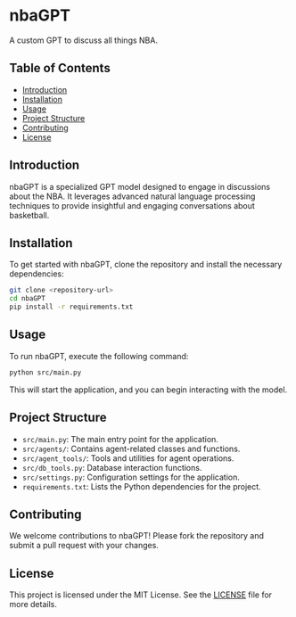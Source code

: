 # nbaGPT

A custom GPT to discuss all things NBA.

## Table of Contents

- [Introduction](#introduction)
- [Installation](#installation)
- [Usage](#usage)
- [Project Structure](#project-structure)
- [Contributing](#contributing)
- [License](#license)

## Introduction

nbaGPT is a specialized GPT model designed to engage in discussions about the NBA. It leverages advanced natural language processing techniques to provide insightful and engaging conversations about basketball.

## Installation

To get started with nbaGPT, clone the repository and install the necessary dependencies:

```bash
git clone <repository-url>
cd nbaGPT
pip install -r requirements.txt
```

## Usage

To run nbaGPT, execute the following command:

```bash
python src/main.py
```

This will start the application, and you can begin interacting with the model.

## Project Structure

- `src/main.py`: The main entry point for the application.
- `src/agents/`: Contains agent-related classes and functions.
- `src/agent_tools/`: Tools and utilities for agent operations.
- `src/db_tools.py`: Database interaction functions.
- `src/settings.py`: Configuration settings for the application.
- `requirements.txt`: Lists the Python dependencies for the project.

## Contributing

We welcome contributions to nbaGPT! Please fork the repository and submit a pull request with your changes.

## License

This project is licensed under the MIT License. See the [LICENSE](LICENSE) file for more details.
